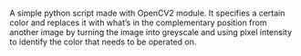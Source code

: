 A simple python script made with OpenCV2 module. It specifies a certain color and replaces it with what’s in the complementary position from another image by turning 
the image into greyscale and using pixel intensity to identify the color that needs to be operated on.
